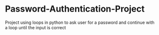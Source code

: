 # Password-Authentication-Project
Project using loops in python to ask user for a password and continue with a loop until the input is correct
